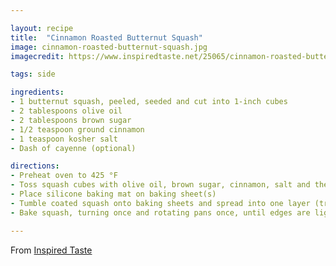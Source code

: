 ```yaml
---

layout: recipe
title:  "Cinnamon Roasted Butternut Squash"
image: cinnamon-roasted-butternut-squash.jpg
imagecredit: https://www.inspiredtaste.net/25065/cinnamon-roasted-butternut-squash-recipe/

tags: side

ingredients:
- 1 butternut squash, peeled, seeded and cut into 1-inch cubes
- 2 tablespoons olive oil
- 2 tablespoons brown sugar
- 1/2 teaspoon ground cinnamon
- 1 teaspoon kosher salt
- Dash of cayenne (optional)

directions:
- Preheat oven to 425 °F
- Toss squash cubes with olive oil, brown sugar, cinnamon, salt and the cayenne until well coated
- Place silicone baking mat on baking sheet(s)
- Tumble coated squash onto baking sheets and spread into one layer (try not to crowd them too much or else they will not brown)
- Bake squash, turning once and rotating pans once, until edges are lightly browned and centers are tender, 40 to 45 minutes

---
```


From [Inspired Taste](https://www.inspiredtaste.net/25065/cinnamon-roasted-butternut-squash-recipe/)

